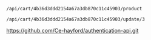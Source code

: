 
    /api/cart/4b36d3ddd2154a67a3db870c11c45903/product

    /api/cart/4b36d3ddd2154a67a3db870c11c45903/update/3

https://github.com/Ce-hayford/authentication-api.git